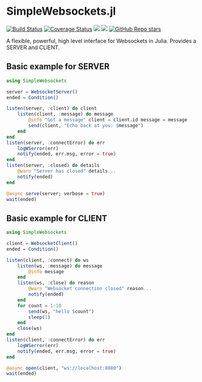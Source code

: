# SimpleWebsockets.jl 
[![Build Status](https://travis-ci.org/citkane/SimpleWebsockets.jl.svg?branch=master)](https://travis-ci.org/citkane/SimpleWebsockets.jl)
[![Coverage Status](https://coveralls.io/repos/github/citkane/SimpleWebsockets.jl/badge.svg?branch=master)](https://coveralls.io/github/citkane/SimpleWebsockets.jl?branch=master)
[![](https://img.shields.io/badge/docs-stable-blue.svg)](https://citkane.github.io/SimpleWebsockets.jl/stable)
[![](https://img.shields.io/badge/docs-dev-blue.svg)](https://citkane.github.io/SimpleWebsockets.jl/dev)
[![GitHub Repo stars](https://img.shields.io/github/stars/citkane/SimpleWebsockets.jl?style=social)](https://github.com/citkane/SimpleWebsockets.jl)

A flexible, powerful, high level interface for Websockets in Julia. Provides a SERVER and CLIENT.

## Basic example for SERVER
```julia
using SimpleWebsockets

server = WebsocketServer()
ended = Condition() 

listen(server, :client) do client
    listen(client, :message) do message
        @info "Got a message" client = client.id message = message
        send(client, "Echo back at you: $message")
    end
end
listen(server, :connectError) do err
    logWSerror(err)
    notify(ended, err.msg, error = true)
end
listen(server, :closed) do details
    @warn "Server has closed" details...
    notify(ended)
end

@async serve(server; verbose = true)
wait(ended)
```
## Basic example for CLIENT
```julia
using SimpleWebsockets

client = WebsocketClient()
ended = Condition()

listen(client, :connect) do ws
    listen(ws, :message) do message
        @info message
    end
    listen(ws, :close) do reason
        @warn "Websocket connection closed" reason...
        notify(ended)
    end
    for count = 1:10
        send(ws, "hello $count")
        sleep(1)
    end
    close(ws)
end
listen(client, :connectError) do err
    logWSerror(err)
    notify(ended, err.msg, error = true)
end

@async open(client, "ws://localhost:8080")
wait(ended)
```
